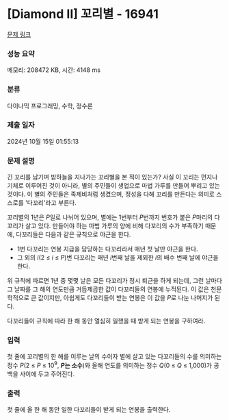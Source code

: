# [Diamond II] 꼬리별 - 16941 

[문제 링크](https://www.acmicpc.net/problem/16941) 

### 성능 요약

메모리: 208472 KB, 시간: 4148 ms

### 분류

다이나믹 프로그래밍, 수학, 정수론

### 제출 일자

2024년 10월 15일 01:55:13

### 문제 설명

<p>긴 꼬리를 남기며 밤하늘을 지나가는 꼬리별을 본 적이 있는가? 사실 이 꼬리는 먼지나 기체로 이루어진 것이 아니라, 별의 주민들이 생업으로 마법 가루를 만들어 뿌리고 있는 것이다. 이 별의 주민들은 족제비처럼 생겼으며, 정성을 다해 꼬리를 만든다는 의미로 스스로를 '다꼬리'라고 부른다.</p>

<p>꼬리별의 1년은 <em>P</em>일로 나뉘어 있으며, 별에는 1번부터 <em>P</em>번까지 번호가 붙은 <em>P</em>마리의 다꼬리가 살고 있다. 만들어야 하는 마법 가루의 양에 비해 다꼬리의 수가 부족하기 때문에, 다꼬리들은 다음과 같은 규칙으로 야근을 한다.</p>

<ul>
	<li>1번 다꼬리는 연봉 지급을 담당하는 다꼬리라서 매년 첫 날만 야근을 한다.</li>
	<li>그 외의 <em>i</em>(2 ≤ <em>i</em> ≤ <em>P</em>)번 다꼬리는 매년 <em>i</em>번째 날을 제외한 <em>i</em>의 배수 번째 날에 야근을 한다.</li>
</ul>

<p>위 규칙에 따르면 1년 중 몇몇 날은 모든 다꼬리가 정시 퇴근을 하게 되는데, 그런 날마다 그 날짜를 그 해의 연도만큼 거듭제곱한 값이 다꼬리들의 연봉에 누적된다. 이 값은 천문학적으로 큰 값이지만, 아쉽게도 다꼬리들이 받는 연봉은 이 값을 <em>P</em>로 나눈 나머지가 된다.</p>

<p>다꼬리들이 규칙에 따라 한 해 동안 열심히 일했을 때 받게 되는 연봉을 구하여라.</p>

### 입력 

 <p>첫 줄에 꼬리별의 한 해를 이루는 날의 수이자 별에 살고 있는 다꼬리들의 수를 의미하는 정수 <em>P</em>(2 ≤ <em>P</em> ≤ 10<sup>9</sup>, <strong><em>P</em>는 소수</strong>)와 올해 연도를 의미하는 정수 <em>Q</em>(0 ≤ <em>Q</em> ≤ 1,000)가 공백을 사이에 두고 주어진다.</p>

### 출력 

 <p>첫 줄에 올 한 해 동안 일한 다꼬리들이 받게 되는 연봉을 출력한다.</p>

